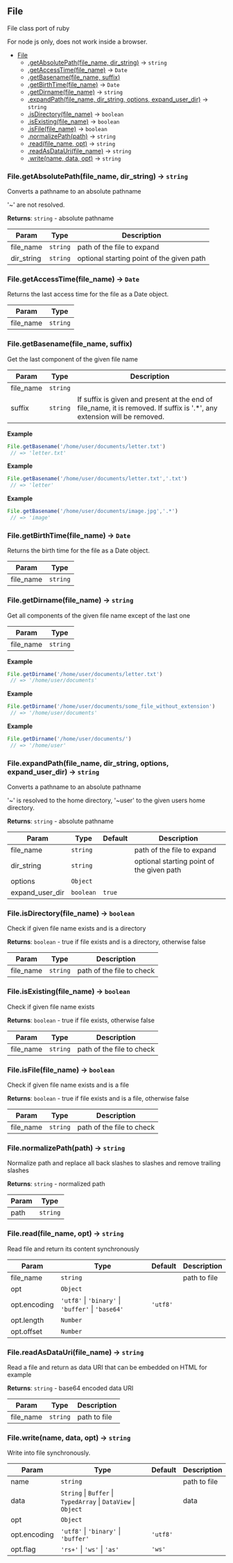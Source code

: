 <a name="File"></a>

## File
File class port of ruby

For node js only, does not work inside a browser.

* [File](#File)
    * [.getAbsolutePath(file_name, dir_string)](#File.getAbsolutePath) &rarr; <code>string</code>
    * [.getAccessTime(file_name)](#File.getAccessTime) &rarr; <code>Date</code>
    * [.getBasename(file_name, suffix)](#File.getBasename)
    * [.getBirthTime(file_name)](#File.getBirthTime) &rarr; <code>Date</code>
    * [.getDirname(file_name)](#File.getDirname) &rarr; <code>string</code>
    * [.expandPath(file_name, dir_string, options, expand_user_dir)](#File.expandPath) &rarr; <code>string</code>
    * [.isDirectory(file_name)](#File.isDirectory) &rarr; <code>boolean</code>
    * [.isExisting(file_name)](#File.isExisting) &rarr; <code>boolean</code>
    * [.isFile(file_name)](#File.isFile) &rarr; <code>boolean</code>
    * [.normalizePath(path)](#File.normalizePath) &rarr; <code>string</code>
    * [.read(file_name, opt)](#File.read) &rarr; <code>string</code>
    * [.readAsDataUri(file_name)](#File.readAsDataUri) &rarr; <code>string</code>
    * [.write(name, data, opt)](#File.write) &rarr; <code>string</code>

<a name="File.getAbsolutePath"></a>

### File.getAbsolutePath(file_name, dir_string) &rarr; <code>string</code>
Converts a pathname to an absolute pathname

'~' are not resolved.

**Returns**: <code>string</code> - absolute pathname  

| Param | Type | Description |
| --- | --- | --- |
| file_name | <code>string</code> | path of the file to expand |
| dir_string | <code>string</code> | optional starting point of the given path |

<a name="File.getAccessTime"></a>

### File.getAccessTime(file_name) &rarr; <code>Date</code>
Returns the last access time for the file as a Date object.

| Param | Type |
| --- | --- |
| file_name | <code>string</code> | 

<a name="File.getBasename"></a>

### File.getBasename(file_name, suffix)
Get the last component of the given file name

| Param | Type | Description |
| --- | --- | --- |
| file_name | <code>string</code> |  |
| suffix | <code>string</code> | If suffix is given and present at the end of file_name, it is removed. If suffix is '.*', any extension will be removed. |


**Example**
```js
File.getBasename('/home/user/documents/letter.txt')
 // => 'letter.txt'
```

**Example**
```js
File.getBasename('/home/user/documents/letter.txt','.txt')
 // => 'letter'
```

**Example**
```js
File.getBasename('/home/user/documents/image.jpg','.*')
 // => 'image'
```
<a name="File.getBirthTime"></a>

### File.getBirthTime(file_name) &rarr; <code>Date</code>
Returns the birth time for the file as a Date object.

| Param | Type |
| --- | --- |
| file_name | <code>string</code> | 

<a name="File.getDirname"></a>

### File.getDirname(file_name) &rarr; <code>string</code>
Get all components of the given file name except of the last one

| Param | Type |
| --- | --- |
| file_name | <code>string</code> | 


**Example**
```js
File.getDirname('/home/user/documents/letter.txt')
 // => '/home/user/documents'
```

**Example**
```js
File.getDirname('/home/user/documents/some_file_without_extension')
 // => '/home/user/documents'
```

**Example**
```js
File.getDirname('/home/user/documents/')
 // => '/home/user'
```
<a name="File.expandPath"></a>

### File.expandPath(file_name, dir_string, options, expand_user_dir) &rarr; <code>string</code>
Converts a pathname to an absolute pathname

'~' is resolved to the home directory, '~user' to the given users home directory.

**Returns**: <code>string</code> - absolute pathname  

| Param | Type | Default | Description |
| --- | --- | --- | --- |
| file_name | <code>string</code> |  | path of the file to expand |
| dir_string | <code>string</code> |  | optional starting point of the given path |
| options | <code>Object</code> |  |  |
| expand_user_dir | <code>boolean</code> | <code>true</code> |  |

<a name="File.isDirectory"></a>

### File.isDirectory(file_name) &rarr; <code>boolean</code>
Check if given file name exists and is a directory

**Returns**: <code>boolean</code> - true if file exists and is a directory, otherwise false  

| Param | Type | Description |
| --- | --- | --- |
| file_name | <code>string</code> | path of the file to check |

<a name="File.isExisting"></a>

### File.isExisting(file_name) &rarr; <code>boolean</code>
Check if given file name exists

**Returns**: <code>boolean</code> - true if file exists, otherwise false  

| Param | Type | Description |
| --- | --- | --- |
| file_name | <code>string</code> | path of the file to check |

<a name="File.isFile"></a>

### File.isFile(file_name) &rarr; <code>boolean</code>
Check if given file name exists and is a file

**Returns**: <code>boolean</code> - true if file exists and is a file, otherwise false  

| Param | Type | Description |
| --- | --- | --- |
| file_name | <code>string</code> | path of the file to check |

<a name="File.normalizePath"></a>

### File.normalizePath(path) &rarr; <code>string</code>
Normalize path and replace all back slashes to slashes
and remove trailing slashes

**Returns**: <code>string</code> - normalized path  

| Param | Type |
| --- | --- |
| path | <code>string</code> | 

<a name="File.read"></a>

### File.read(file_name, opt) &rarr; <code>string</code>
Read file and return its content synchronously

| Param | Type | Default | Description |
| --- | --- | --- | --- |
| file_name | <code>string</code> |  | path to file |
| opt | <code>Object</code> |  |  |
| opt.encoding | <code>&#x27;utf8&#x27;</code> \| <code>&#x27;binary&#x27;</code> \| <code>&#x27;buffer&#x27;</code> \| <code>&#x27;base64&#x27;</code> | <code>&#x27;utf8&#x27;</code> |  |
| opt.length | <code>Number</code> |  |  |
| opt.offset | <code>Number</code> |  |  |

<a name="File.readAsDataUri"></a>

### File.readAsDataUri(file_name) &rarr; <code>string</code>
Read a file and return as data URI that can be embedded on HTML for example

**Returns**: <code>string</code> - base64 encoded data URI  

| Param | Type | Description |
| --- | --- | --- |
| file_name | <code>string</code> | path to file |

<a name="File.write"></a>

### File.write(name, data, opt) &rarr; <code>string</code>
Write into file synchronously.

| Param | Type | Default | Description |
| --- | --- | --- | --- |
| name | <code>string</code> |  | path to file |
| data | <code>String</code> \| <code>Buffer</code> \| <code>TypedArray</code> \| <code>DataView</code> \| <code>Object</code> |  | data |
| opt | <code>Object</code> |  |  |
| opt.encoding | <code>&#x27;utf8&#x27;</code> \| <code>&#x27;binary&#x27;</code> \| <code>&#x27;buffer&#x27;</code> | <code>&#x27;utf8&#x27;</code> |  |
| opt.flag | <code>&#x27;rs+&#x27;</code> \| <code>&#x27;ws&#x27;</code> \| <code>&#x27;as&#x27;</code> | <code>&#x27;ws&#x27;</code> |  |

